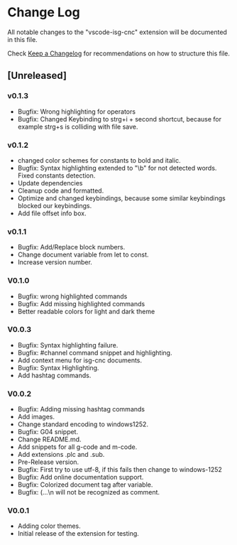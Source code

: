 # Change Log

All notable changes to the "vscode-isg-cnc" extension will be documented in this file.

Check [Keep a Changelog](http://keepachangelog.com/) for recommendations on how to structure this file.

## [Unreleased]

### v0.1.3

- Bugfix: Wrong highlighting for operators
- Bugfix: Changed Keybinding to strg+i + second shortcut, because for example strg+s is colliding with file save.

### v0.1.2

- changed color schemes for constants to bold and italic.
- Bugfix: Syntax highlighting extended to "\\b" for not detected words. Fixed constants detection.
- Update dependencies
- Cleanup code and formatted.
- Optimize and changed keybindings, because some similar keybindings blocked our keybindings.
- Add file offset info box.

### v0.1.1

- Bugfix: Add/Replace block numbers.
- Change document variable from let to const.
- Increase version number.

### V0.1.0

- Bugfix: wrong highlighted commands
- Bugfix: Add missing highlighted commands
- Better readable colors for light and dark theme

### V0.0.3

- Bugfix: Syntax highlighting failure.
- Bugfix: #channel command snippet and highlighting.
- Add context menu for isg-cnc documents.
- Bugfix: Syntax Highlighting.
- Add hashtag commands.

### V0.0.2

- Bugfix: Adding missing hashtag commands
- Add images.
- Change standard encoding to windows1252.
- Bugfix: G04 snippet.
- Change README.md.
- Add snippets for all g-code and m-code.
- Add extensions .plc and .sub.
- Pre-Release version.
- Bugfix: First try to use utf-8, if this fails then change to windows-1252
- Bugfix: Add online documentation support.
- Bugfix: Colorized document tag after variable.
- Bugfix: (...\n will not be recognized as comment.

### V0.0.1

- Adding color themes.
- Initial release of the extension for testing.
